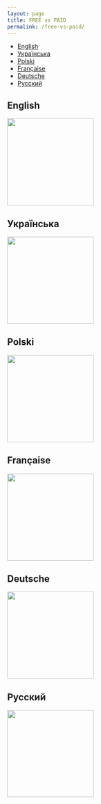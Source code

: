 ```yaml
---
layout: page
title: FREE vs PAID
permalink: /free-vs-paid/
---
```


- [English](#english)
- [Українська](#українська)
- [Polski](#polski)
- [Française](#française)
- [Deutsche](#deutsche)
- [Русский](#русский)

## English

<a href="comparison-en.png">
  <img src="comparison-en.png" width="200" />
</a>

## Українська

<a href="comparison-uk.png">
  <img src="comparison-uk.png" width="200" />
</a>

## Polski

<a href="comparison-pl.png">
  <img src="comparison-pl.png" width="200" />
</a>

## Française

<a href="comparison-fr.png">
  <img src="comparison-fr.png" width="200" />
</a>

## Deutsche

<a href="comparison-de.png">
  <img src="comparison-de.png" width="200" />
</a>

## Русский

<a href="comparison-ru.png">
  <img src="comparison-ru.png" width="200" />
</a>
